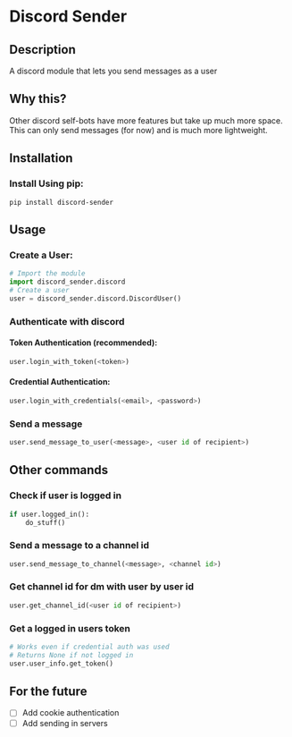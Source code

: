 # Discord Sender
## Description
 A discord module that lets you send messages as a user
## Why this?
Other discord self-bots have more features but take up much more space. This can only send messages (for now) and is much more lightweight.
## Installation
### Install Using pip:
`pip install discord-sender`
## Usage
### Create a User:
```python
# Import the module
import discord_sender.discord
# Create a user
user = discord_sender.discord.DiscordUser()
```
### Authenticate with discord
#### Token Authentication (recommended):
```python
user.login_with_token(<token>)
```
#### Credential Authentication:
```python
user.login_with_credentials(<email>, <password>)
```
### Send a message
```python
user.send_message_to_user(<message>, <user id of recipient>)
```
## Other commands
### Check if user is logged in
```python
if user.logged_in():
    do_stuff()
```
### Send a message to a channel id
```python
user.send_message_to_channel(<message>, <channel id>)
```
### Get channel id for dm with user by user id
```python
user.get_channel_id(<user id of recipient>)
```
### Get a logged in users token
```python
# Works even if credential auth was used
# Returns None if not logged in
user.user_info.get_token()
```
## For the future
- [ ] Add cookie authentication
- [ ] Add sending in servers